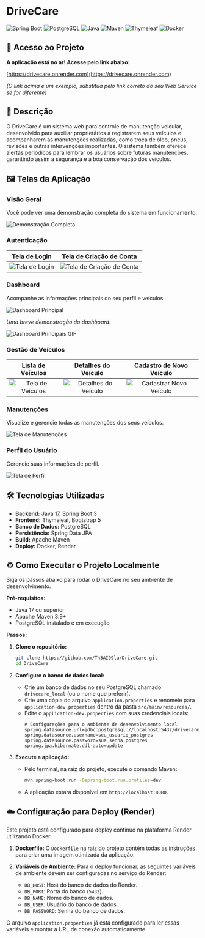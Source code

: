 # DriveCare

![Spring Boot](https://img.shields.io/badge/Spring_Boot-F2F4F9?style=for-the-badge&logo=spring-boot)
![PostgreSQL](https://img.shields.io/badge/PostgreSQL-316192?style=for-the-badge&logo=postgresql)
![Java](https://img.shields.io/badge/Java-ED8B00?style=for-the-badge&logo=openjdk&logoColor=white)
![Maven](https://img.shields.io/badge/Maven-C71A36?style=for-the-badge&logo=apache-maven)
![Thymeleaf](https://img.shields.io/badge/Thymeleaf-005F0F?style=for-the-badge&logo=thymeleaf)
![Docker](https://img.shields.io/badge/Docker-2496ED?style=for-the-badge&logo=docker&logoColor=white)


## 🚀 Acesso ao Projeto

**A aplicação está no ar! Acesse pelo link abaixo:**

[https://drivecare.onrender.com](https://drivecare.onrender.com)

*(O link acima é um exemplo, substitua pelo link correto do seu Web Service se for diferente)*

## 📝 Descrição

O DriveCare é um sistema web para controle de manutenção veicular, desenvolvido para auxiliar proprietários a registrarem seus veículos e acompanharem as manutenções realizadas, como troca de óleo, pneus, revisões e outras intervenções importantes. O sistema também oferece alertas periódicos para lembrar os usuários sobre futuras manutenções, garantindo assim a segurança e a boa conservação dos veículos.

## 🖼️ Telas da Aplicação

### Visão Geral

Você pode ver uma demonstração completa do sistema em funcionamento:

![Demonstração Completa](assets/COMPLETO.gif)

### Autenticação

| Tela de Login | Tela de Criação de Conta |
| :---: | :---: |
| ![Tela de Login](assets/1_LOGIN.png) | ![Tela de Criação de Conta](assets/1.1_CRIAR%20CONTA.png) |

### Dashboard

Acompanhe as informações principais do seu perfil e veículos.

![Dashboard Principal](assets/2_DASHBOARD%20COM%20INFORMACOES%20PRINCIPAIS.png)

*Uma breve demonstração do dashboard:*

![Dashboard Principais GIF](assets/2.1_DASHBOARD%20COM%20INFORMACOES%20PRINCIPAIS.gif)

### Gestão de Veículos

| Lista de Veículos | Detalhes do Veículo | Cadastro de Novo Veículo |
| :---: | :---: | :---: |
| ![Tela de Veículos](assets/3._VEICULOS.png) | ![Detalhes do Veículo](assets/3.1_DETALHES%20DE%20VEICULOS.png) | ![Cadastrar Novo Veículo](assets/3.2_CADASTRAR%20NOVO%20VEICULO.png) |

### Manutenções

Visualize e gerencie todas as manutenções dos seus veículos.

![Tela de Manutenções](assets/4_MANUTENCOES.png)

### Perfil do Usuário

Gerencie suas informações de perfil.

![Tela de Perfil](assets/5_PERFIL.png)

## 🛠️ Tecnologias Utilizadas

- **Backend:** Java 17, Spring Boot 3
- **Frontend:** Thymeleaf, Bootstrap 5
- **Banco de Dados:** PostgreSQL
- **Persistência:** Spring Data JPA
- **Build:** Apache Maven
- **Deploy:** Docker, Render

## ⚙️ Como Executar o Projeto Localmente

Siga os passos abaixo para rodar o DriveCare no seu ambiente de desenvolvimento.

**Pré-requisitos:**
- Java 17 ou superior
- Apache Maven 3.9+
- PostgreSQL instalado e em execução

**Passos:**
1.  **Clone o repositório:**
    ```bash
    git clone https://github.com/Th3AI99la/DriveCare.git
    cd DriveCare
    ```

2.  **Configure o banco de dados local:**
    - Crie um banco de dados no seu PostgreSQL chamado `drivecare_local` (ou o nome que preferir).
    - Crie uma cópia do arquivo `application.properties` e renomeie para `application-dev.properties` dentro da pasta `src/main/resources/`.
    - Edite o `application-dev.properties` com suas credenciais locais:
        ```properties
        # Configurações para o ambiente de desenvolvimento local
        spring.datasource.url=jdbc:postgresql://localhost:5432/drivecare_local
        spring.datasource.username=seu_usuario_postgres
        spring.datasource.password=sua_senha_postgres
        spring.jpa.hibernate.ddl-auto=update
        ```

3.  **Execute a aplicação:**
    - Pelo terminal, na raiz do projeto, execute o comando Maven:
        ```bash
        mvn spring-boot:run -Dspring-boot.run.profiles=dev
        ```
    - A aplicação estará disponível em `http://localhost:8080`.

## ☁️ Configuração para Deploy (Render)

Este projeto está configurado para deploy contínuo na plataforma Render utilizando Docker.

1.  **Dockerfile:** O `Dockerfile` na raiz do projeto contém todas as instruções para criar uma imagem otimizada da aplicação.

2.  **Variáveis de Ambiente:** Para o deploy funcionar, as seguintes variáveis de ambiente devem ser configuradas no serviço do Render:
    - `DB_HOST`: Host do banco de dados do Render.
    - `DB_PORT`: Porta do banco (`5432`).
    - `DB_NAME`: Nome do banco de dados.
    - `DB_USER`: Usuário do banco de dados.
    - `DB_PASSWORD`: Senha do banco de dados.

O arquivo `application.properties` já está configurado para ler essas variáveis e montar a URL de conexão automaticamente.
